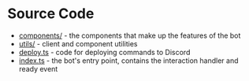 # Source Code

- [components/](./components/) - the components that make up the features of the bot
- [utils/](./utils/) - client and component utilities
- [deploy.ts](./deploy.ts) - code for deploying commands to Discord
- [index.ts](./index.ts) - the bot's entry point, contains the interaction handler and ready event
